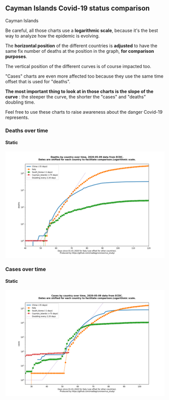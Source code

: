 ## Cayman Islands Covid-19 status comparison 

Cayman Islands



Be careful, all those charts use a **logarithmic scale**, because it's the best way to analyze how the epidemic is evolving.
 
The **horizontal position** of the different countries is **adjusted** to have the same fix number of deaths at the position in the graph, **for comparison purposes**.

The vertical position of the different curves is of course impacted too.

"Cases" charts are even more affected too because they use the same time offset that is used for "deaths".

**The most important thing to look at in those charts is the slope of the curve** : the steeper the curve, the shorter the "cases" and "deaths" doubling time.

Feel free to use these charts to raise awareness about the danger Covid-19 represents. 


 
### Deaths over time
 
#### Static
![Cayman Islands covid-19 deaths static chart](https://raw.githubusercontent.com/madlag/coronavirus_study/master/notebooks/graphs/2020-05-09/countries/Cayman_Islands/2020-05-09_Cayman_Islands_deaths.png "Cayman Islands covid-19 deaths static chart")   

 
### Cases over time
 
#### Static
![Cayman Islands covid-19 cases static chart](https://raw.githubusercontent.com/madlag/coronavirus_study/master/notebooks/graphs/2020-05-09/countries/Cayman_Islands/2020-05-09_Cayman_Islands_cases.png "Cayman Islands covid-19 cases static chart")   

